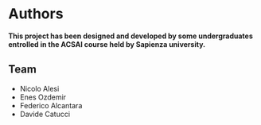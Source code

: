 # Authors

**This project has been designed and developed by some
undergraduates entrolled in the ACSAI course held by
Sapienza university.**

## Team
- Nicolo Alesi
- Enes Ozdemir
- Federico Alcantara
- Davide Catucci
